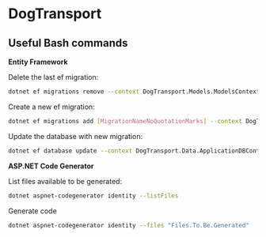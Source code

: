 # DogTransport

## Useful Bash commands

**Entity Framework**

Delete the last ef migration:
```bash
dotnet ef migrations remove --context DogTransport.Models.ModelsContext
```

Create a new ef migration:
```bash
dotnet ef migrations add [MigrationNameNoQuotationMarks] --context DogTransport.Data.ApplicationDBContext
```

Update the database with new migration:
```bash
dotnet ef database update --context DogTransport.Data.ApplicationDBContext
```

**ASP.NET Code Generator**

List files available to be generated:
```bash
dotnet aspnet-codegenerator identity --listFiles
```

Generate code
```bash
dotnet aspnet-codegenerator identity --files "Files.To.Be.Generated"
```